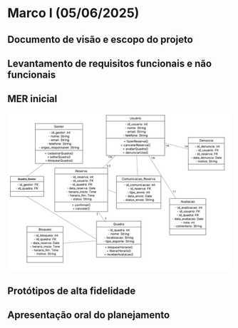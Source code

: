 # Marco I (05/06/2025)
## Documento de visão e escopo do projeto
## Levantamento de requisitos funcionais e não funcionais
## MER inicial
![Diagrama Entidade_Relacionamento](../der.png)
## Protótipos de alta fidelidade
## Apresentação oral do planejamento
